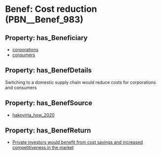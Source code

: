 # Benef: __Cost reduction__ (PBN__Benef_983)

## Property: has_Beneficiary

* [corporations](../Stakeholder/PBN__Stakeholder_388)
* [consumers](../Stakeholder/PBN__Stakeholder_146)

## Property: has_BenefDetails

Switching to a domestic supply chain would reduce costs for corporations and consumers

## Property: has_BenefSource

* [hakovirta_how_2020](../Article/PBN__Article_202)

## Property: has_BenefReturn

* [Private investors would benefit from cost savings and increased competitiveness in the market](../BenefReturn/PBN__BenefReturn_1083)

